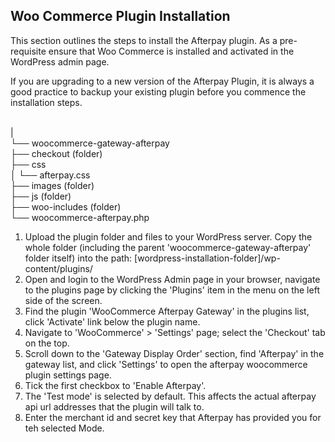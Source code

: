 <h2> Woo Commerce Plugin Installation </h2>
<p>This section outlines the steps to install the Afterpay plugin. As a pre-requisite ensure that Woo Commerce is installed and activated in the WordPress admin page.</p>

<p> If you are upgrading to a new version of the Afterpay Plugin, it is always a good practice to backup your existing plugin before you commence the installation steps. </p>

<Wordpress Installation Folder> <br/>
| <br/>
└── woocommerce-gateway-afterpay <br/>
    ├── checkout (folder)<br/>
    ├── css <br/>
    │   └── afterpay.css <br/>
    ├── images (folder) <br/>
    ├── js (folder) <br/>
    ├── woo-includes (folder) <br/>
    └── woocommerce-afterpay.php <br/>

<ol>
<li> Upload the plugin folder and files to your WordPress server. Copy the whole folder (including the parent 'woocommerce-gateway-afterpay' folder itself) into the path: [wordpress-installation-folder]/wp-content/plugins/
</li>
<li> Open and login to the WordPress Admin page in your browser, navigate to the plugins page by clicking the 'Plugins' item in the menu on the left side of the screen. </li>
<li> Find the plugin 'WooCommerce Afterpay Gateway' in the plugins list, click 'Activate' link below the plugin name. </li>
<li> Navigate to 'WooCommerce' > 'Settings' page; select the 'Checkout' tab on the top. </li>
<li> Scroll down to the 'Gateway Display Order' section, find 'Afterpay' in the gateway list, and click 'Settings' to open the afterpay woocommerce plugin settings page. </li>
<li> Tick the first checkbox to 'Enable Afterpay'. </li>
<li> The 'Test mode' is selected by default. This affects the actual afterpay api url addresses that the plugin will talk to. </li>
<li> Enter the merchant id and secret key that Afterpay has provided you for teh selected Mode. </li>
</ol>
